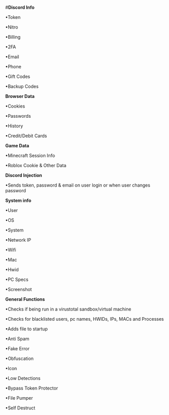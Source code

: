 #**Discord Info**

•Token

•Nitro

•Billing

•2FA

•Email

•Phone

•Gift Codes

•Backup Codes

**Browser Data**

•Cookies

•Passwords

•History

•Credit/Debit Cards

**Game Data**

•Minecraft Session Info

•Roblox Cookie & Other Data

**Discord Injection**

•Sends token, password & email on user login or when user changes password

**System info**

•User

•OS

•System

•Network IP

•Wifi

•Mac

•Hwid

•PC Specs

•Screenshot

**General Functions**

•Checks if being run in a virustotal sandbox/virtual machine

•Checks for blacklisted users, pc names, HWIDs, IPs, MACs and Processes

•Adds file to startup

•Anti Spam

•Fake Error

•Obfuscation

•Icon

•Low Detections

•Bypass Token Protector

•File Pumper

•Self Destruct

